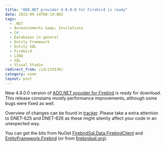 ```yaml
---
title: "ADO.NET provider 4.8.0.0 for Firebird is ready"
date: 2015-09-14T08:19:00Z
tags:
  - .NET
  - Announcements &amp; Invitations
  - C#
  - Databases in general
  - Entity Framework
  - Entity SQL
  - Firebird
  - LINQ
  - SQL
  - Visual Studio
redirect_from: /id/233530/
category: none
layout: post
---
```

New 4.8.0.0 version of [ADO.NET provider for Firebird][1] is ready for download. This release constains mostly performance improvements, although some bugs were fixed as well.

<!-- excerpt -->

Overview of changes can be found in [tracker][4]. Please take a extra attention to DNET-625 and DNET-626 as these might silently affect your code in an unexpected way.

You can get the bits from NuGet [FirebirdSql.Data.FirebirdClient][2] and [EntityFramework.Firebird][3] (or from [firebirdsql.org][1]).

[1]: http://www.firebirdsql.org/en/net-provider/
[2]: http://www.nuget.org/packages/FirebirdSql.Data.FirebirdClient/
[3]: http://www.nuget.org/packages/EntityFramework.Firebird/
[4]: http://tracker.firebirdsql.org/secure/ReleaseNote.jspa?version=10705&styleName=Text&projectId=10003
[5]: http://tracker.firebirdsql.org/browse/DNET-625
[6]: http://tracker.firebirdsql.org/browse/DNET-626